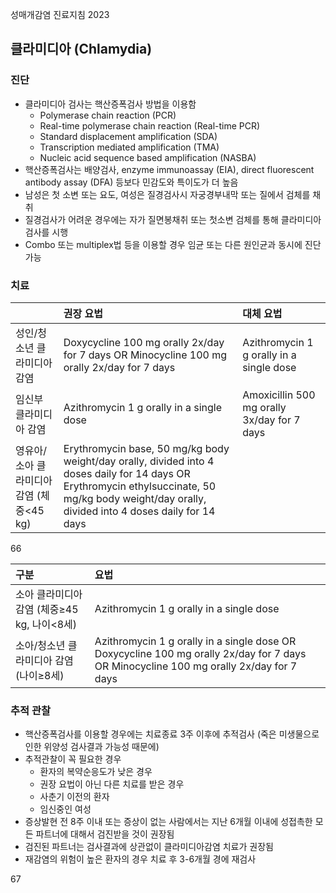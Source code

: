 성매개감염 진료지침 2023

## 클라미디아 (Chlamydia)

### 진단

*   클라미디아 검사는 핵산증폭검사 방법을 이용함
    *   Polymerase chain reaction (PCR)
    *   Real-time polymerase chain reaction (Real-time PCR)
    *   Standard displacement amplification (SDA)
    *   Transcription mediated amplification (TMA)
    *   Nucleic acid sequence based amplification (NASBA)
*   핵산증폭검사는 배양검사, enzyme immunoassay (EIA), direct fluorescent antibody assay (DFA) 등보다 민감도와 특이도가 더 높음
*   남성은 첫 소변 또는 요도, 여성은 질경검사시 자궁경부내막 또는 질에서 검체를 채취
*   질경검사가 어려운 경우에는 자가 질면봉채취 또는 첫소변 검체를 통해 클라미디아 검사를 시행
*   Combo 또는 multiplex법 등을 이용할 경우 임균 또는 다른 원인균과 동시에 진단가능

### 치료

| | 권장 요법 | 대체 요법 |
| :--- | :--- | :--- |
| 성인/청소년 클라미디아 감염 | Doxycycline 100 mg orally 2x/day for 7 days OR Minocycline 100 mg orally 2x/day for 7 days | Azithromycin 1 g orally in a single dose |
| 임신부 클라미디아 감염 | Azithromycin 1 g orally in a single dose | Amoxicillin 500 mg orally 3x/day for 7 days |
| 영유아/소아 클라미디아 감염 (체중<45 kg) | Erythromycin base, 50 mg/kg body weight/day orally, divided into 4 doses daily for 14 days OR Erythromycin ethylsuccinate, 50 mg/kg body weight/day orally, divided into 4 doses daily for 14 days | |

<PAGE>66

| 구분 | 요법 |
| :--- | :--- |
| 소아 클라미디아 감염 (체중≥45 kg, 나이<8세) | Azithromycin 1 g orally in a single dose |
| 소아/청소년 클라미디아 감염 (나이≥8세) | Azithromycin 1 g orally in a single dose OR Doxycycline 100 mg orally 2x/day for 7 days OR Minocycline 100 mg orally 2x/day for 7 days |

### 추적 관찰

*   핵산증폭검사를 이용할 경우에는 치료종료 3주 이후에 추적검사 (죽은 미생물으로 인한 위양성 검사결과 가능성 때문에)
*   추적관찰이 꼭 필요한 경우
    *   환자의 복약순응도가 낮은 경우
    *   권장 요법이 아닌 다른 치료를 받은 경우
    *   사춘기 이전의 환자
    *   임신중인 여성
*   증상발현 전 8주 이내 또는 증상이 없는 사람에서는 지난 6개월 이내에 성접촉한 모든 파트너에 대해서 검진받을 것이 권장됨
*   검진된 파트너는 검사결과에 상관없이 클라미디아감염 치료가 권장됨
*   재감염의 위험이 높은 환자의 경우 치료 후 3-6개월 경에 재검사

<PAGE>67